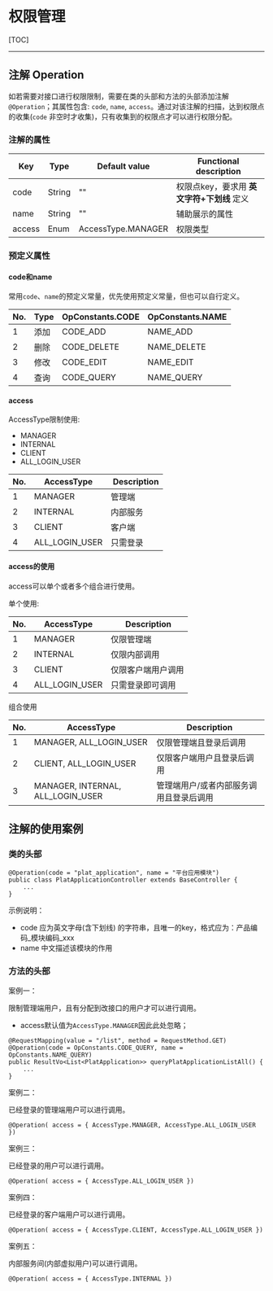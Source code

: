 # 权限管理

[TOC]

---

## 注解 Operation

如若需要对接口进行权限限制，需要在类的头部和方法的头部添加注解 `@Operation`；其属性包含: `code`, `name`, `access`。通过对该注解的扫描，达到权限点的收集(`code` 非空时才收集)，只有收集到的权限点才可以进行权限分配。

### 注解的属性

| Key | Type | Default value | Functional description |
| --- | --- | --- | --- |
| code | String | "" | 权限点key，要求用 **英文字符+下划线** 定义  |
| name | String | "" | 辅助展示的属性 |
| access | Enum | AccessType.MANAGER | 权限类型 |

### 预定义属性

#### code和name

常用`code`、`name`的预定义常量，优先使用预定义常量，但也可以自行定义。

| No. | Type | OpConstants.CODE | OpConstants.NAME |
| --- | --- | --- | --- |
| 1 | 添加  | CODE_ADD | NAME_ADD  |
| 2 | 删除  | CODE_DELETE | NAME_DELETE  |
| 3 | 修改  | CODE_EDIT | NAME_EDIT  |
| 4 | 查询  | CODE_QUERY | NAME_QUERY  |

#### access

AccessType限制使用:
* MANAGER
* INTERNAL 
* CLIENT
* ALL_LOGIN_USER

| No. | AccessType |  Description |
| --- | --- | --- |
| 1 | MANAGER | 管理端 |
| 2 | INTERNAL | 内部服务 |
| 3 | CLIENT | 客户端 |
| 4 | ALL_LOGIN_USER | 只需登录 |

#### access的使用

access可以单个或者多个组合进行使用。

单个使用:

| No. | AccessType |  Description |
| --- | --- | --- |
| 1 | MANAGER | 仅限管理端 |
| 2 | INTERNAL | 仅限内部调用 |
| 3 | CLIENT | 仅限客户端用户调用 |
| 4 | ALL_LOGIN_USER | 只需登录即可调用 |

组合使用

| No. | AccessType |  Description |
| --- | --- | --- |
| 1 | MANAGER, ALL_LOGIN_USER | 仅限管理端且登录后调用 |
| 2 | CLIENT, ALL_LOGIN_USER | 仅限客户端用户且登录后调用 |
| 3 | MANAGER, INTERNAL, ALL_LOGIN_USER | 管理端用户/或者内部服务调用且登录后调用 |

## 注解的使用案例

### 类的头部

```
@Operation(code = "plat_application", name = "平台应用模块")
public class PlatApplicationController extends BaseController {
    ...
}
```

示例说明：

  - code 应为英文字母(含下划线) 的字符串，且唯一的key，格式应为：产品编码_模块编码_xxx
  - name 中文描述该模块的作用

### 方法的头部

案例一：

限制管理端用户，且有分配到改接口的用户才可以进行调用。
- access默认值为`AccessType.MANAGER`因此此处忽略；

```
@RequestMapping(value = "/list", method = RequestMethod.GET)
@Operation(code = OpConstants.CODE_QUERY, name = OpConstants.NAME_QUERY)
public ResultVo<List<PlatApplication>> queryPlatApplicationListAll() {
    ...
}
```

案例二：

已经登录的管理端用户可以进行调用。

```
@Operation( access = { AccessType.MANAGER, AccessType.ALL_LOGIN_USER })
```

案例三：

已经登录的用户可以进行调用。

```
@Operation( access = { AccessType.ALL_LOGIN_USER })
```

案例四：

已经登录的客户端用户可以进行调用。

```
@Operation( access = { AccessType.CLIENT, AccessType.ALL_LOGIN_USER })
```

案例五：

内部服务间(内部虚拟用户)可以进行调用。

```
@Operation( access = { AccessType.INTERNAL })
```
